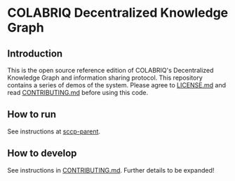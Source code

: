 # COLABRIQ Decentralized Knowledge Graph

## Introduction

This is the open source reference edition of COLABRIQ's Decentralized Knowledge Graph and information sharing protocol. This repository contains a series of demos of the system. Please agree to [LICENSE.md](LICENSE.md) and read [CONTRIBUTING.md](CONTRIBUTING.md) before using this code.

## How to run

See instructions at [sccp-parent](https://github.com/colabriq/sccp-parent).

## How to develop

See instructions in [CONTRIBUTING.md](CONTRIBUTING.md).
Further details to be expanded!



